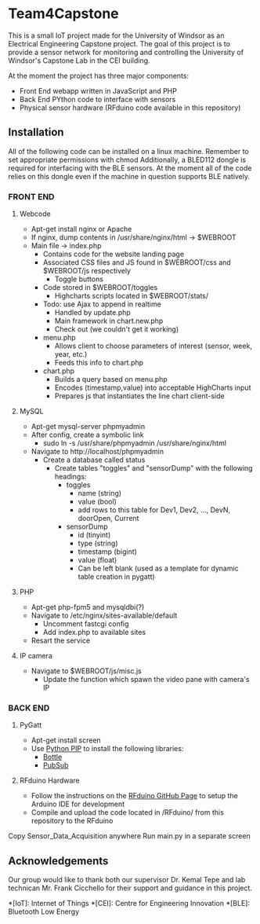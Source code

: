 # Team4Capstone

This is a small IoT project made for the University of Windsor as an Electrical Engineering
Capstone project.  The goal of this project is to provide a sensor network for monitoring 
and controlling the University of Windsor's Capstone Lab in the CEI building.

At the moment the project has three major components:

* Front End webapp written in JavaScript and PHP
* Back End PYthon code to interface with sensors
* Physical sensor hardware (RFduino code available in this repository)

## Installation

All of the following code can be installed on a linux machine. Remember to set appropriate permissions with chmod
Additionally, a BLED112 dongle is required for interfacing with the BLE sensors.  At the moment all of the code
relies on this dongle even if the machine in question supports BLE natively.

### FRONT END

1. Webcode
   * Apt-get install nginx or Apache
   * If nginx, dump contents in /usr/share/nginx/html -> $WEBROOT
   * Main file -> index.php
      * Contains code for the website landing page
      * Associated CSS files and JS found in $WEBROOT/css and $WEBROOT/js respectively
         * Toggle buttons
      * Code stored in $WEBROOT/toggles
         * Highcharts scripts located in $WEBROOT/stats/
      * Todo: use Ajax to append in realtime
         * Handled by update.php
         * Main framework in chart.new.php
         * Check out (we couldn't get it working)
      * menu.php
         * Allows client to choose parameters of interest (sensor, week, year, etc.)
         * Feeds this info to chart.php
      * chart.php
         * Builds a query based on menu.php
         * Encodes (timestamp,value) into acceptable HighCharts input
         * Prepares js that instantiates the line chart client-side

2. MySQL 
   * Apt-get mysql-server phpmyadmin
   * After config, create a symbolic link
      * sudo ln -s /usr/share/phpmyadmin /usr/share/nginx/html
   * Navigate to http://localhost/phpmyadmin
      * Create a database called status
         * Create tables "toggles" and "sensorDump" with the following headings:
            * toggles
               * name 		(string)
               * value 	(bool)
               * add rows to this table for Dev1, Dev2, ..., DevN, doorOpen, Current
            * sensorDump
               * id 		(tinyint)
               * type 		(string)
               * timestamp 	(bigint)
               * value 	(float)
               * Can be left blank (used as a template for dynamic table creation in pygatt)


3. PHP
   * Apt-get php-fpm5 and mysqldbi(?)
   * Navigate to /etc/nginx/sites-available/default
      * Uncomment fastcgi config
      * Add index.php to available sites
   * Resart the service

4. IP camera 
   * Navigate to $WEBROOT/js/misc.js
      * Update the function which spawn the video pane with camera's IP

### BACK END
1. PyGatt
   * Apt-get install screen
   * Use [Python PIP][1] to install the following libraries:
      * [Bottle][2]
      * [PubSub][3]

2. RFduino Hardware
   * Follow the instructions on the [RFduino GitHub Page][4] to setup the Arduino IDE for development
   * Compile and upload the code located in /RFduino/ from this repository to the RFduino
                
Copy Sensor_Data_Acquisition anywhere
Run main.py in a separate screen

## Acknowledgements

Our group would like to thank both our supervisor Dr. Kemal Tepe and lab technican
Mr. Frank Cicchello for their support and guidance in this project.

[1]: https://docs.python.org/2/installing/
[2]: http://bottlepy.org/docs/dev/index.html
[3]: http://pubsub.sourceforge.net/
[4]: https://github.com/RFduino/RFduino/blob/master/README.md

*[IoT]: Internet of Things
*[CEI]: Centre for Engineering Innovation
*[BLE]: Bluetooth Low Energy